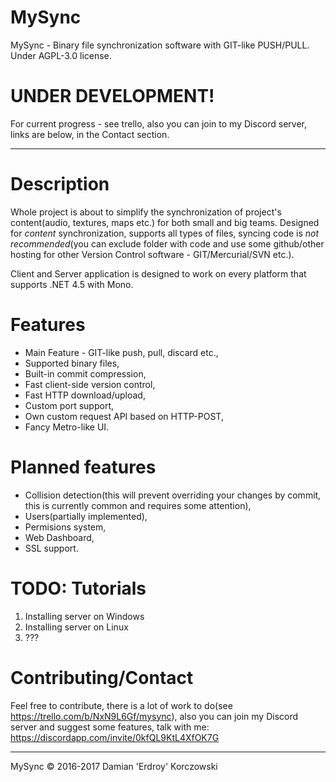 # MySync
MySync - Binary file synchronization software with GIT-like PUSH/PULL.
Under AGPL-3.0 license.

# UNDER DEVELOPMENT!
For current progress - see trello, also you can join to my Discord server, links are below, in the Contact section.

---

# Description
Whole project is about to simplify the synchronization of project's content(audio, textures, maps etc.) for both small and big teams.
Designed for *content* synchronization, supports all types of files, syncing code is *not recommended*(you can exclude folder with code and use some github/other hosting for other Version Control software - GIT/Mercurial/SVN etc.).

Client and Server application is designed to work on every platform that supports .NET 4.5 with Mono.

# Features
* Main Feature - GIT-like push, pull, discard etc.,
* Supported binary files,
* Built-in commit compression,
* Fast client-side version control,
* Fast HTTP download/upload,
* Custom port support,
* Own custom request API based on HTTP-POST,
* Fancy Metro-like UI.

# Planned features
* Collision detection(this will prevent overriding your changes by commit, this is currently common and requires some attention),
* Users(partially implemented),
* Permisions system,
* Web Dashboard,
* SSL support.

# TODO: Tutorials
1. Installing server on Windows
2. Installing server on Linux
3. ???

# Contributing/Contact
Feel free to contribute, there is a lot of work to do(see https://trello.com/b/NxN9L6Gf/mysync), 
also you can join my Discord server and suggest some features, talk with me: https://discordapp.com/invite/0kfQL9KtL4XfOK7G

---

MySync © 2016-2017 Damian 'Erdroy' Korczowski
